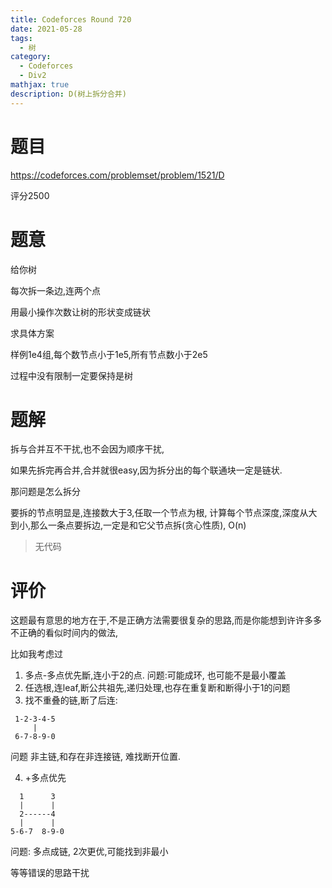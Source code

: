 ```yaml
---
title: Codeforces Round 720
date: 2021-05-28
tags:
  - 树
category:
  - Codeforces
  - Div2
mathjax: true
description: D(树上拆分合并)
---
```


# 题目

https://codeforces.com/problemset/problem/1521/D

评分2500

# 题意

给你树

每次拆一条边,连两个点

用最小操作次数让树的形状变成链状

求具体方案

样例1e4组,每个数节点小于1e5,所有节点数小于2e5

过程中没有限制一定要保持是树

# 题解

拆与合并互不干扰,也不会因为顺序干扰,

如果先拆完再合并,合并就很easy,因为拆分出的每个联通块一定是链状.

那问题是怎么拆分

要拆的节点明显是,连接数大于3,任取一个节点为根, 计算每个节点深度,深度从大到小,那么一条点要拆边,一定是和它父节点拆(贪心性质), O(n)

> 无代码

# 评价

这题最有意思的地方在于,不是正确方法需要很复杂的思路,而是你能想到许许多多不正确的看似时间内的做法,

比如我考虑过

1. 多点-多点优先斷,连小于2的点. 问题:可能成环, 也可能不是最小覆盖
2. 任选根,连leaf,断公共祖先,递归处理,也存在重复断和断得小于1的问题
3. 找不重叠的链,断了后连:

```
 1-2-3-4-5
     |
 6-7-8-9-0
```

 问题 非主链,和存在非连接链, 难找断开位置.

4. +多点优先

```
  1      3
  |      |
  2------4
  |      |
5-6-7  8-9-0
```

 问题: 多点成链, 2次更优,可能找到非最小


等等错误的思路干扰

